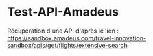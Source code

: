 # Test-API-Amadeus

Récupération d'une API d'après le lien : https://sandbox.amadeus.com/travel-innovation-sandbox/apis/get/flights/extensive-search
